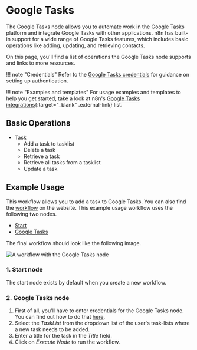 # Google Tasks

The Google Tasks node allows you to automate work in the Google Tasks platform and integrate Google Tasks with other applications. n8n has built-in support for a wide range of Google Tasks features, which includes basic operations like adding, updating, and retrieving contacts. 

On this page, you'll find a list of operations the Google Tasks node supports and links to more resources.

!!! note "Credentials"
    Refer to the [Google Tasks credentials](https://docs.n8n.io/integrations/builtin/credentials/google/) for guidance on setting up authentication. 

!!! note "Examples and templates"
    For usage examples and templates to help you get started, take a look at n8n's [Google Tasks integrations](https://n8n.io/integrations/google-tasks/){:target="_blank" .external-link} list.


## Basic Operations

* Task
    * Add a task to tasklist
    * Delete a task
    * Retrieve a task
    * Retrieve all tasks from a tasklist
    * Update a task

## Example Usage

This workflow allows you to add a task to Google Tasks. You can also find the [workflow](https://n8n.io/workflows/428) on the website. This example usage workflow uses the following two nodes.
- [Start](/integrations/builtin/core-nodes/n8n-nodes-base.start/)
- [Google Tasks]()

The final workflow should look like the following image.

![A workflow with the Google Tasks node](/_images/integrations/builtin/app-nodes/googletasks/workflow.png)

### 1. Start node

The start node exists by default when you create a new workflow.

### 2. Google Tasks node

1. First of all, you'll have to enter credentials for the Google Tasks node. You can find out how to do that [here](/integrations/builtin/credentials/google/).
2. Select the *TaskList* from the dropdown list of the user's task-lists where a new task needs to be added.
3. Enter a title for the task in the *Title* field.
4. Click on *Execute Node* to run the workflow.
